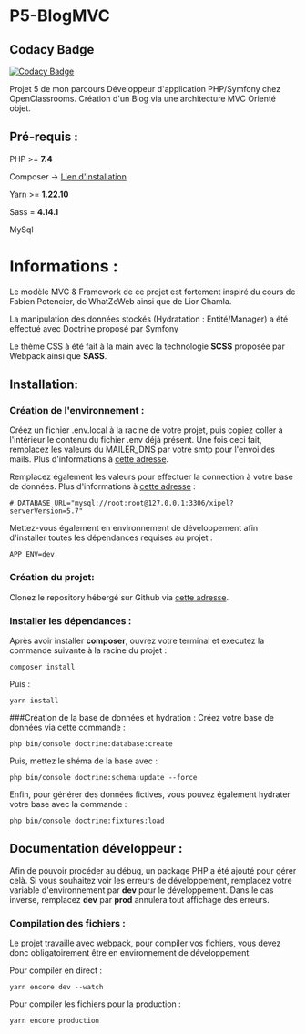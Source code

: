 # P5-BlogMVC

## Codacy Badge
[![Codacy Badge](https://api.codacy.com/project/badge/Grade/a357ec565060451eb1169ef020fffc79)](https://app.codacy.com/gh/LeZellus/Blog-Matheo?utm_source=github.com&utm_medium=referral&utm_content=LeZellus/Blog-Matheo&utm_campaign=Badge_Grade_Settings)

Projet 5 de mon parcours Développeur d'application PHP/Symfony chez OpenClassrooms. Création d'un Blog via une architecture MVC Orienté objet.

## Pré-requis :
PHP >= **7.4**

Composer -> [Lien d'installation](https://getcomposer.org/doc/00-intro.md#installation-linux-unix-macos)

Yarn >= **1.22.10**

Sass = **4.14.1**

MySql

# Informations :

Le modèle MVC & Framework de ce projet est fortement inspiré du cours de Fabien Potencier, de WhatZeWeb ainsi que de Lior Chamla.

La manipulation des données stockés (Hydratation : Entité/Manager) a été effectué avec Doctrine proposé par Symfony

Le thème CSS à été fait à la main avec la technologie **SCSS** proposée par Webpack ainsi que **SASS**. 

## Installation:

### Création de l'environnement :
Créez un fichier .env.local à la racine de votre projet, puis copiez coller à l'intérieur le contenu du fichier .env déjà présent.
Une fois ceci fait, remplacez les valeurs du MAILER_DNS par votre smtp pour l'envoi des mails. Plus d'informations à [cette adresse](https://symfony.com/doc/current/mailer.html#transport-setup).

Remplacez également les valeurs pour effectuer la connection à votre base de données. Plus d'informations à [cette adresse](https://symfony.com/doc/current/doctrine.html#configuring-the-database) :
```
# DATABASE_URL="mysql://root:root@127.0.0.1:3306/xipel?serverVersion=5.7"
```

Mettez-vous également en environnement de développement afin d'installer toutes les dépendances requises au projet :
```
APP_ENV=dev
```

### Création du projet:
Clonez le repository hébergé sur Github via [cette adresse](https://github.com/LeZellus/Blog-Matheo).

### Installer les dépendances :
Après avoir installer **composer**, ouvrez votre terminal et executez la commande suivante à la racine du projet :
```
composer install
```
Puis :
```
yarn install
```

###Création de la base de données et hydration : 
Créez votre base de données via cette commande :
```
php bin/console doctrine:database:create
```

Puis, mettez le shéma de la base avec :
```
php bin/console doctrine:schema:update --force
```

Enfin, pour générer des données fictives, vous pouvez également hydrater votre base avec la commande :
```
php bin/console doctrine:fixtures:load
```

## Documentation développeur :

Afin de pouvoir procéder au débug, un package PHP a été ajouté pour gérer celà. 
Si vous souhaitez voir les erreurs de développement, remplacez votre variable d'environnement par **dev** pour le développement.
Dans le cas inverse, remplacez **dev** par **prod** annulera tout affichage des erreurs.

### Compilation des fichiers :
Le projet travaille avec webpack, pour compiler vos fichiers, vous devez donc obligatoirement être en environnement de développement.

Pour compiler en direct :
```
yarn encore dev --watch
```

Pour compiler les fichiers pour la production :
```
yarn encore production
```